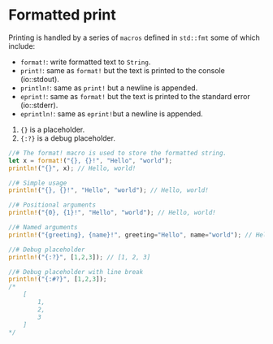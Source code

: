 # Formatted print

Printing is handled by a series of `macros` defined in `std::fmt` some of which include:

- `format!`: write formatted text to `String`.
- `print!`: same as `format!` but the text is printed to the console (io::stdout).
- `println!`: same as `print!` but a newline is appended.
- `eprint!`: same as `format!` but the text is printed to the standard error (io::stderr).
- `eprintln!`: same as `eprint!`but a newline is appended.

1. `{}` is a placeholder.
2. `{:?}` is a debug placeholder.

```rs
//# The format! macro is used to store the formatted string.
let x = format!("{}, {}!", "Hello", "world");
println!("{}", x); // Hello, world!

//# Simple usage
println!("{}, {}!", "Hello", "world"); // Hello, world!

//# Positional arguments
println!("{0}, {1}!", "Hello", "world"); // Hello, world!

//# Named arguments
println!("{greeting}, {name}!", greeting="Hello", name="world"); // Hello, world!

//# Debug placeholder
println!("{:?}", [1,2,3]); // [1, 2, 3]

//# Debug placeholder with line break
println!("{:#?}", [1,2,3]);
/*
    [
        1,
        2,
        3
    ]
*/
```
